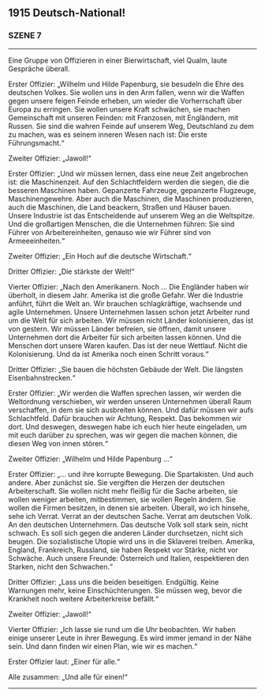 ## **1915** Deutsch-National!

### SZENE 7
____
Eine Gruppe von Offizieren in einer Bierwirtschaft, viel Qualm, laute Gespräche überall.

Erster Offizier: „Wilhelm und Hilde Papenburg, sie besudeln die Ehre des deutschen Volkes.
Sie wollen uns in den Arm fallen, wenn wir die Waffen gegen unsere feigen Feinde erheben, um wieder die Vorherrschaft über Europa zu erringen.
Sie wollen unsere Kraft schwächen, sie machen Gemeinschaft mit unseren Feinden: mit Franzosen, mit Engländern, mit Russen.
Sie sind die wahren Feinde auf unserem Weg, Deutschland zu dem zu machen, was es seinem inneren Wesen nach ist: Die erste Führungsmacht.“

Zweiter Offizier: „Jawoll!“

Erster Offizier: „Und wir müssen lernen, dass eine neue Zeit angebrochen ist: die Maschinenzeit.
Auf den Schlachtfeldern werden die siegen, die die besseren Maschinen haben.
Gepanzerte Fahrzeuge, gepanzerte Flugzeuge, Maschinengewehre.
Aber auch die Maschinen, die Maschinen produzieren, auch die Maschinen, die Land beackern, Straßen und Häuser bauen.
Unsere Industrie ist das Entscheidende auf unserem Weg an die Weltspitze.
Und die großartigen Menschen, die die Unternehmen führen: Sie sind Führer von Arbeitereinheiten, genauso wie wir Führer sind von Armeeeinheiten.“

Zweiter Offizier: „Ein Hoch auf die deutsche Wirtschaft.“

Dritter Offizier: „Die stärkste der Welt!“

Vierter Offizier: „Nach den Amerikanern.
Noch … Die Engländer haben wir überholt, in diesem Jahr.
Amerika ist die große Gefahr.
Wer die Industrie anführt, führt die Welt an.
Wir brauchen schlagkräftige, wachsende und agile Unternehmen.
Unsere Unternehmen lassen schon jetzt Arbeiter rund um die Welt für sich arbeiten.
Wir müssen nicht Länder kolonisieren, das ist von gestern.
Wir müssen Länder befreien, sie öffnen, damit unsere Unternehmen dort die Arbeiter für sich arbeiten lassen können.
Und die Menschen dort unsere Waren kaufen.
Das ist der neue Wettlauf.
Nicht die Kolonisierung.
Und da ist Amerika noch einen Schritt voraus.“

Dritter Offizier: „Sie bauen die höchsten Gebäude der Welt.
Die längsten Eisenbahnstrecken.“

Erster Offizier: „Wir werden die Waffen sprechen lassen, wir werden die Weltordnung verschieben, wir werden unseren Unternehmen überall Raum verschaffen, in dem sie sich ausbreiten können.
Und dafür müssen wir aufs Schlachtfeld.
Dafür brauchen wir Achtung, Respekt.
Das bekommen wir dort.
Und deswegen, deswegen habe ich euch hier heute eingeladen, um mit euch darüber zu sprechen, was wir gegen die machen können, die diesen Weg von innen stören.“

Zweiter Offizier: „Wilhelm und Hilde Papenburg ...“

Erster Offizier: „... und ihre korrupte Bewegung.
Die Spartakisten.
Und auch andere.
Aber zunächst sie.
Sie vergiften die Herzen der deutschen Arbeiterschaft.
Sie wollen nicht mehr fleißig für die Sache arbeiten, sie wollen weniger arbeiten, mitbestimmen, sie wollen Regeln ändern.
Sie wollen die Firmen besitzen, in denen sie arbeiten.
Überall, wo ich hinsehe, sehe ich Verrat.
Verrat an der deutschen Sache.
Verrat am deutschen Volk.
An den deutschen Unternehmern.
Das deutsche Volk soll stark sein, nicht schwach.
Es soll sich gegen die anderen Länder durchsetzen, nicht sich beugen.
Die sozialistische Utopie wird uns in die Sklaverei treiben.
Amerika, England, Frankreich, Russland, sie haben Respekt vor Stärke, nicht vor Schwäche.
Auch unsere Freunde: Österreich und Italien, respektieren den Starken, nicht den Schwachen.“

Dritter Offizier: „Lass uns die beiden beseitigen.
Endgültig.
Keine Warnungen mehr, keine Einschüchterungen.
Sie müssen weg, bevor die Krankheit noch weitere Arbeiterkreise befällt.“

Zweiter Offizier: „Jawoll!“

Vierter Offizier: „Ich lasse sie rund um die Uhr beobachten.
Wir haben einige unserer Leute in ihrer Bewegung.
Es wird immer jemand in der Nähe sein.
Und dann finden wir einen Plan, wie wir es machen.“

Erster Offizier laut: „Einer für alle.“

Alle zusammen: „Und alle für einen!“ 
____
